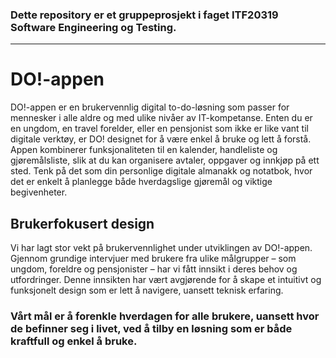 ### Dette repository er et gruppeprosjekt i faget ITF20319 Software Engineering og Testing.
---
# DO!-appen
DO!-appen er en brukervennlig digital to-do-løsning som passer for mennesker i alle aldre og med ulike nivåer av IT-kompetanse. Enten du er en ungdom, en travel forelder, eller en pensjonist som ikke er like vant til digitale verktøy, er DO! designet for å være enkel å bruke og lett å forstå.
Appen kombinerer funksjonaliteten til en kalender, handleliste og gjøremålsliste, slik at du kan organisere avtaler, oppgaver og innkjøp på ett sted. Tenk på det som din personlige digitale almanakk og notatbok, hvor det er enkelt å planlegge både hverdagslige gjøremål og viktige begivenheter.

## Brukerfokusert design
Vi har lagt stor vekt på brukervennlighet under utviklingen av DO!-appen. Gjennom grundige intervjuer med brukere fra ulike målgrupper – som ungdom, foreldre og pensjonister – har vi fått innsikt i deres behov og utfordringer. Denne innsikten har vært avgjørende for å skape et intuitivt og funksjonelt design som er lett å navigere, uansett teknisk erfaring.

### Vårt mål er å forenkle hverdagen for alle brukere, uansett hvor de befinner seg i livet, ved å tilby en løsning som er både kraftfull og enkel å bruke.
